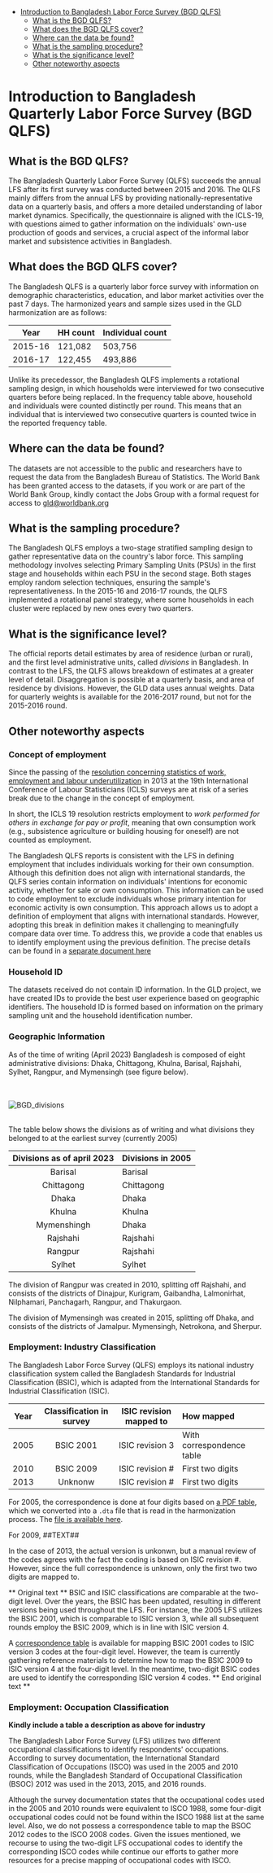 
-   [Introduction to Bangladesh Labor Force Survey (BGD
    QLFS)](#introduction-to-bangladesh-labor-force-survey-bgd-lfs)
    -   [What is the BGD QLFS?](#what-is-the-bgd-lfs)
    -   [What does the BGD QLFS cover?](#what-does-the-bgd-lfs-cover)
    -   [Where can the data be found?](#where-can-the-data-be-found)
    -   [What is the sampling
        procedure?](#what-is-the-sampling-procedure)
    -   [What is the significance
        level?](#what-is-the-significance-level)
    -   [Other noteworthy aspects](#other-noteworthy-aspects)

# Introduction to Bangladesh Quarterly Labor Force Survey (BGD QLFS)

## What is the BGD QLFS?

The Bangladesh Quarterly Labor Force Survey (QLFS) succeeds the annual LFS after its first survey was conducted between 2015 and 2016. The QLFS mainly differs from the annual LFS by providing nationally-representative data on a quarterly basis, and offers a more detailed understanding of labor market dynamics. Specifically, the questionnaire is aligned with the ICLS-19, with questions aimed to gather information on the individuals' own-use production of goods and services, a crucial aspect of the informal labor market and subsistence activities in Bangladesh.

## What does the BGD QLFS cover?

The Bangladesh QLFS is a quarterly labor force survey with information on demographic characteristics, education, and labor market activities over the past 7 days. The harmonized years and sample sizes used in the GLD harmonization are as follows:

| Year | HH count | Individual count |
|---|---|---|
| 2015-16 |          121,082  |                      503,756  |
| 2016-17 |          122,455|                      493,886  |

Unlike its precedessor, the Bangladesh QLFS implements a rotational sampling design, in which households were interviewed for two consecutive quarters before being replaced. In the frequency table above, household and individuals were counted distinctly per round. This means that an individual that is interviewed two consecutive quarters is counted twice in the reported frequency table. 

## Where can the data be found?

The datasets are not accessible to the public and researchers have to request the data from the Bangladesh Bureau of Statistics. The World Bank has been granted access to the datasets, if you work or are part of the World Bank Group, kindly contact the Jobs Group with a formal request for access to gld@worldbank.org

## What is the sampling procedure?

The Bangladesh QLFS employs a two-stage stratified sampling design to gather representative data on the country's labor force. This sampling methodology involves selecting Primary Sampling Units (PSUs) in the first stage and households within each PSU in the second stage. Both stages employ random selection techniques, ensuring the sample's representativeness. In the 2015-16 and 2016-17 rounds, the QLFS implemented a rotational panel strategy, where some households in each cluster were replaced by new ones every two quarters.

## What is the significance level?

The official reports detail estimates by area of residence (urban or rural), and the first level administrative units, called *divisions* in Bangladesh. In contrast to the LFS, the QLFS allows breakdown of estimates at a greater level of detail. Disaggregation is possible at a quarterly basis, and area of residence by divisions. However, the GLD data uses annual weights. Data for quarterly weights is available for the 2016-2017 round, but not for the 2015-2016 round. 

## Other noteworthy aspects

### Concept of employment

Since the passing of the [resolution concerning statistics of work, employment and labour underutilization](https://www.ilo.org/global/statistics-and-databases/standards-and-guidelines/resolutions-adopted-by-international-conferences-of-labour-statisticians/WCMS_230304/lang--en/index.htm) in 2013 at the 19th International Conference of Labour Statisticians (ICLS) surveys are at risk of a series break due to the change in the concept of employment.

In short, the ICLS 19 resolution restricts employment to *work performed for others in exchange for pay or profit*, meaning that own consumption work (e.g., subsistence agriculture or building housing for oneself) are not counted as employment.

The Bangladesh QLFS reports is consistent with the LFS in defining employment that includes individuals working for their own consumption. Although this definition does not align with international standards, the QLFS series contain information on individuals' intentions for economic activity, whether for sale or own consumption. This information can be used to code employment to exclude individuals whose primary intention for economic activity is own consumption. This approach allows us to adopt a definition of employment that aligns with international standards. However, adopting this break in definition makes it challenging to meaningfully compare data over time. To address this, we provide a code that enables us to identify employment using the previous definition. The precise details can be found in a [separate document here](Converting%20between%20ICLS%20Definitions.md)


### Household ID

The datasets received do not contain ID information. In the GLD project, we have created IDs to provide the best user experience based on geographic identifiers. The household ID is formed based on information on the primary sampling unit and the household identification number. 

### Geographic Information

As of the time of writing (April 2023) Bangladesh is composed of eight administrative divisions: Dhaka, Chittagong, Khulna, Barisal, Rajshahi, Sylhet, Rangpur, and Mymensingh (see figure below). 

<br></br>
![BGD_divisions](Utilities/bgd_divisions.png)
<br></br>

The table below shows the divisions as of writing and what divisions they belonged to at the earliest survey (currently 2005)

| Divisions as of april 2023    | Divisions in 2005             |
|:-----------------------------:|:------------------------------|
| Barisal                       | Barisal                       |
| Chittagong                    | Chittagong                    |
| Dhaka                         | Dhaka                         |
| Khulna                        | Khulna                        |
| Mymenshingh                   | Dhaka                         |
| Rajshahi                      | Rajshahi                      |
| Rangpur                       | Rajshahi                      |
| Sylhet                        | Sylhet                        |

The division of Rangpur was created in 2010, splitting off Rajshahi, and consists of the districts of Dinajpur, Kurigram, Gaibandha, Lalmonirhat, Nilphamari, Panchagarh, Rangpur, and Thakurgaon.

The division of Mymensingh was created in 2015, splitting off Dhaka, and consists of the districts of Jamalpur. Mymensingh, Netrokona, and Sherpur.

### Employment: Industry Classification

The Bangladesh Labor Force Survey (QLFS) employs its national industry classification system called the Bangladesh Standards for Industrial Classification (BSIC), which is adapted from the International Standards for Industrial Classification (ISIC).

| Year | Classification in survey | ISIC revision mapped to | How mapped                |
|:----:|:------------------------:|:-----------------------:|:--------------------------|
| 2005 | BSIC 2001                | ISIC revision 3         | With correspondence table |
| 2010 | BSIC 2009                | ISIC revision #         | First two digits          |
| 2013 | Unknonw                  | ISIC revision #         | First two digits          |

For 2005, the correspondence is done at four digits based on [a PDF table](Utilities/BSIC_code.pdf), which we converted into a `.dta` file that is read in the harmonization process. The [file is available here](Utilities/Additional%20Data/bsic_isic_mapping.dta).

For 2009, ##TEXT##

In the case of 2013, the actual version is unkonwn, but a manual review of the codes agrees with the fact the coding is based on ISIC revision #. However, since the full correspondence is unknown, only the first two two digits are mapped to.

** Original text **
BSIC and ISIC classifications are comparable at the two-digit level. Over the years, the BSIC has been updated, resulting in different versions being used throughout the LFS. For instance, the 2005 LFS utilizes the BSIC 2001, which is comparable to ISIC version 3, while all subsequent rounds employ the BSIC 2009, which is in line with ISIC version 4.

A [correspondence table](Utilities/BSIC_code.pdf) is available for mapping BSIC 2001 codes to ISIC version 3 codes at the four-digit level. However, the team is currently gathering reference materials to determine how to map the BSIC 2009 to ISIC version 4 at the four-digit level. In the meantime, two-digit BSIC codes are used to identify the corresponding ISIC version 4 codes.
** End original text **

### Employment: Occupation Classification

**Kindly include a table a description as above for industry**

The Bangladesh Labor Force Survey (LFS) utilizes two different occupational classifications to identify respondents' occupations. According to survey documentation, the International Standard Classification of Occupations (ISCO) was used in the 2005 and 2010 rounds, while the Bangladesh Standard of Occupational Classification (BSOC) 2012 was used in the 2013, 2015, and 2016 rounds.

Although the survey documentation states that the occupational codes used in the 2005 and 2010 rounds were equivalent to ISCO 1988, some four-digit occupational codes could not be found within the ISCO 1988 list at the same level. Also, we do not possess a correspondence table to map the BSOC 2012 codes to the ISCO 2008 codes. Given the issues mentioned, we recourse to using the two-digit LFS occupational codes to identify the corresponding ISCO codes while continue our efforts to gather more resources for a precise mapping of occupational codes with ISCO.

